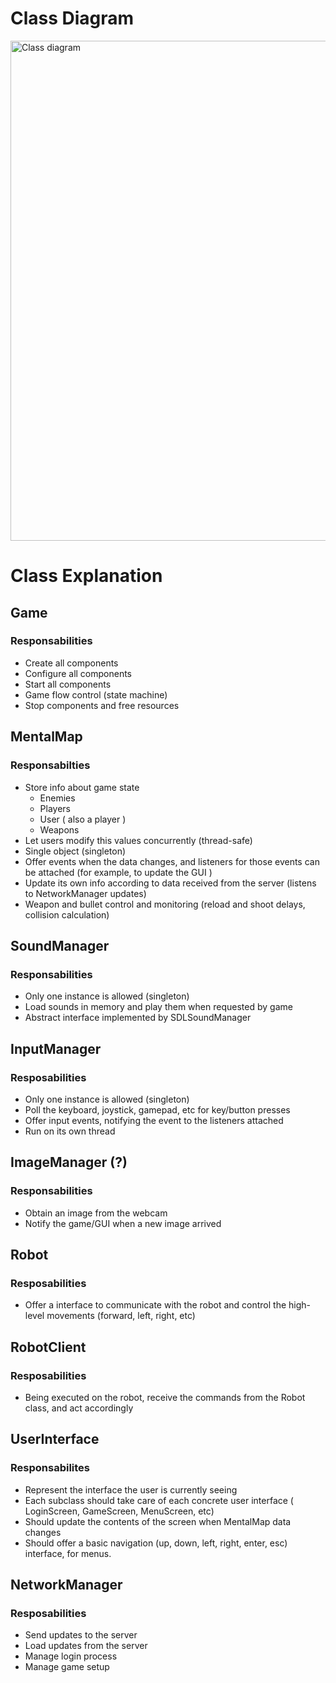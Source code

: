 # Class Diagram #
<img src="https://raw.githubusercontent.com/asrob-uc3m/robotDevastation/simpleApproach/doc/Class%20Diagram.png" alt="Class diagram" width="800" />

# Class Explanation #
## Game ##
### Responsabilities ###
- Create all components
- Configure all components
- Start all components
- Game flow control (state machine)
- Stop components and free resources


## MentalMap ##
### Responsabilties ###
- Store info about game state
    - Enemies
    - Players
    - User ( also a player )
    - Weapons
- Let users modify this values concurrently (thread-safe)
- Single object (singleton)
- Offer events when the data changes, and listeners for those events can be attached (for example, to update the GUI )
- Update its own info according to data received from the server (listens to NetworkManager updates)
- Weapon and bullet control and monitoring (reload and shoot delays, collision calculation)


## SoundManager ##
### Responsabilities ###
- Only one instance is allowed (singleton)
- Load sounds in memory and play them when requested by game
- Abstract interface implemented by SDLSoundManager


## InputManager ##
### Resposabilities ###
- Only one instance is allowed (singleton)
- Poll the keyboard, joystick, gamepad, etc for key/button presses
- Offer input events, notifying the event to the listeners attached
- Run on its own thread


## ImageManager (?) ##
### Responsabilities ###
- Obtain an image from the webcam
- Notify the game/GUI when a new image arrived

## Robot ##
### Resposabilities ###
- Offer a interface to communicate with the robot and control the high-level movements (forward, left, right, etc)

## RobotClient ##
### Resposabilities ###
- Being executed on the robot, receive the commands from the Robot class, and act accordingly

## UserInterface ##
### Responsabilites ###
- Represent the interface the user is currently seeing
- Each subclass should take care of each concrete user interface ( LoginScreen, GameScreen, MenuScreen, etc)
- Should update the contents of the screen when MentalMap data changes 
- Should offer a basic navigation (up, down, left, right, enter, esc) interface, for menus.

## NetworkManager ##
### Resposabilities ###
- Send updates to the server
- Load updates from the server
- Manage login process
- Manage game setup
